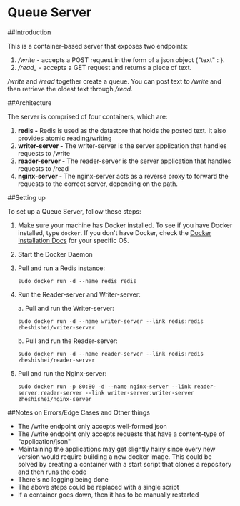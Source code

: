 # Queue Server

##Introduction

This is a container-based server that exposes two endpoints:

  1. */write* - accepts a POST request in the form of a json object {"text" : <YOUR TEXT HERE> }.  
  2. */read_* - accepts a GET request and returns a piece of text.

*/write* and */read* together create a queue. You can post text to */write* and then 
retrieve the oldest text through */read*.

##Architecture

The server is comprised of four containers, which are:
  
  1. __redis -__ Redis is used as the datastore that holds the posted text. It also provides atomic reading/writing
  2. __writer-server -__ The writer-server is the server application that handles requests to /write
  3. __reader-server -__ The reader-server is the server application that handles requests to /read
  4. __nginx-server -__ The nginx-server acts as a reverse proxy to forward the requests to the 
                        correct server, depending on the path.


##Setting up

To set up a Queue Server, follow these steps:

 1. Make sure your machine has Docker installed. To see if you have Docker installed, type `docker`. 
If you don't have Docker, check the [Docker Installation Docs](https://docs.docker.com/installation/)
for your specific OS.

 2. Start the Docker Daemon

 3. Pull and run a Redis instance:

        sudo docker run -d --name redis redis

 4. Run the Reader-server and Writer-server:
    
    a. Pull and run the Writer-server:

        sudo docker run -d --name writer-server --link redis:redis zheshishei/writer-server

    b. Pull and run the Reader-server:

        sudo docker run -d --name reader-server --link redis:redis zheshishei/reader-server

 5. Pull and run the Nginx-server:

        sudo docker run -p 80:80 -d --name nginx-server --link reader-server:reader-server --link writer-server:writer-server zheshishei/nginx-server


##Notes on Errors/Edge Cases and Other things

 * The /write endpoint only accepts well-formed json
 * The /write endpoint only accepts requests that have a content-type of "application/json"
 * Maintaining the applications may get slightly hairy since every new version would require building a new docker image.
   This could be solved by creating a container with a start script that clones a repository and then runs the code
 * There's no logging being done
 * The above steps could be replaced with a single script
 * If a container goes down, then it has to be manually restarted
